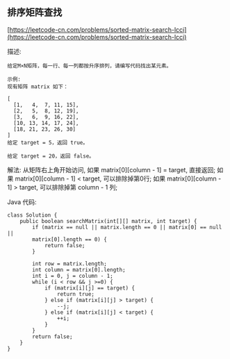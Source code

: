 ## 排序矩阵查找
[https://leetcode-cn.com/problems/sorted-matrix-search-lcci](https://leetcode-cn.com/problems/sorted-matrix-search-lcci)

描述:
```
给定M×N矩阵，每一行、每一列都按升序排列，请编写代码找出某元素。

示例:
现有矩阵 matrix 如下：

[
  [1,   4,  7, 11, 15],
  [2,   5,  8, 12, 19],
  [3,   6,  9, 16, 22],
  [10, 13, 14, 17, 24],
  [18, 21, 23, 26, 30]
]
给定 target = 5，返回 true。

给定 target = 20，返回 false。
```

解法:
从矩阵右上角开始访问, 
如果 matrix[0][column - 1] = target, 直接返回;
如果 matrix[0][column - 1] < target, 可以排除掉第0行;
如果 matrix[0][column - 1] > target, 可以排除掉第 column - 1 列;


Java 代码:
```
class Solution {
    public boolean searchMatrix(int[][] matrix, int target) {
        if (matrix == null || matrix.length == 0 || matrix[0] == null || 
        matrix[0].length == 0) {
            return false;
        }

        int row = matrix.length;
        int column = matrix[0].length;
        int i = 0, j = column - 1;
        while (i < row && j >=0) {
            if (matrix[i][j] == target) {
                return true;
            } else if (matrix[i][j] > target) {
                --j;
            } else if (matrix[i][j] < target) {
                ++i;
            }
        }
        return false;
    }
}
```
